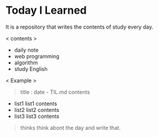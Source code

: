 # Today I Learned
It is a repository that writes the contents of study every day.

< contents >
* daily note
* web programming
* algorithm
* study English

< Example >

> title : date - TIL.md
> contents
* list1
	list1 contents
* list2
	list2 contents
* list3
	list3 contents
> thinks
	think abont the day and write that.
